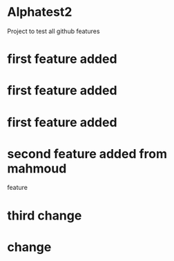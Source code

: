 # Alphatest2
Project to test all github features 
# first feature added

# first feature added

# first feature added

# second feature added from mahmoud

feature

# third change 
# change 